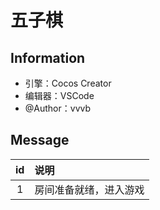# 五子棋

## Information

- 引擎：Cocos Creator
- 编辑器：VSCode
- @Author：vvvb

## Message

| id  | 说明 |
| :-: | :---- |
| 1 | 房间准备就绪，进入游戏 |

